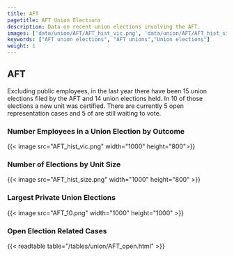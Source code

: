 ```yaml
---
title: AFT
pagetitle: AFT Union Elections
description: Data on recent union elections involving the AFT.
images: ['data/union/AFT/AFT_hist_vic.png', 'data/union/AFT/AFT_hist_size.png', 'data/union/AFT/AFT_10.png']
keywords: ["AFT union elections", "AFT unions","Union elections"]
weight: 1
---
```

##  AFT

Excluding public employees, in the last year there have been 15 union elections filed by the AFT and 14 union elections held. In 10 of those elections a new unit was certified. There are currently 5 open representation cases and 5 of are still waiting to vote.

### Number Employees in a Union Election by Outcome
{{< image src="AFT_hist_vic.png" width="1000" height="800">}}

### Number of Elections by Unit Size
{{< image src="AFT_hist_size.png" width="1000" height="800" >}}

### Largest Private Union Elections
{{< image src="AFT_10.png" width="1000" height="1000"  >}}

### Open Election Related Cases
{{< readtable table="/tables/union/AFT_open.html" >}}

